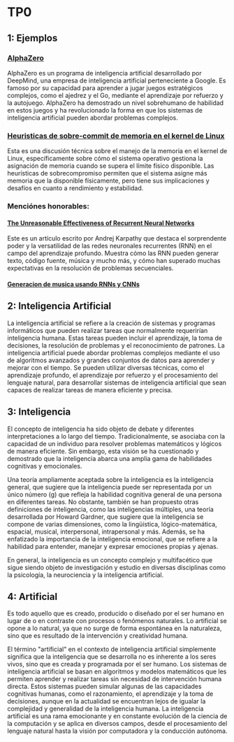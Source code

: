 # TP0
## 1: Ejemplos
### [AlphaZero](https://es.wikipedia.org/wiki/AlphaZero)
AlphaZero es un programa de inteligencia artificial desarrollado por DeepMind, una empresa de inteligencia artificial perteneciente a Google. Es famoso por su capacidad para aprender a jugar juegos estratégicos complejos, como el ajedrez y el Go, mediante el aprendizaje por refuerzo y la autojuego. AlphaZero ha demostrado un nivel sobrehumano de habilidad en estos juegos y ha revolucionado la forma en que los sistemas de inteligencia artificial pueden abordar problemas complejos.
### [Heuristicas de sobre-commit de memoria en el kernel de Linux](https://stackoverflow.com/questions/38688824/linux-over-commit-heuristic)
Esta es una discusión técnica sobre el manejo de la memoria en el kernel de Linux, específicamente sobre cómo el sistema operativo gestiona la asignación de memoria cuando se supera el límite físico disponible. Las heurísticas de sobrecompromiso permiten que el sistema asigne más memoria que la disponible físicamente, pero tiene sus implicaciones y desafíos en cuanto a rendimiento y estabilidad.
### Menciónes honorables:
#### [The Unreasonable Effectiveness of Recurrent Neural Networks](http://karpathy.github.io/2015/05/21/rnn-effectiveness/)
Este es un artículo escrito por Andrej Karpathy que destaca el sorprendente poder y la versatilidad de las redes neuronales recurrentes (RNN) en el campo del aprendizaje profundo. Muestra cómo las RNN pueden generar texto, código fuente, música y mucho más, y cómo han superado muchas expectativas en la resolución de problemas secuenciales.
#### [Generacion de musica usando RNNs y CNNs](https://www.youtube.com/watch?v=nA3YOFUCn4U)

## 2: Inteligencia Artificial
La inteligencia artificial se refiere a la creación de sistemas y programas informáticos que pueden realizar tareas que normalmente requerirían inteligencia humana. Estas tareas pueden incluir el aprendizaje, la toma de decisiones, la resolución de problemas y el reconocimiento de patrones. La inteligencia artificial puede abordar problemas complejos mediante el uso de algoritmos avanzados y grandes conjuntos de datos para aprender y mejorar con el tiempo. Se pueden utilizar diversas técnicas, como el aprendizaje profundo, el aprendizaje por refuerzo y el procesamiento del lenguaje natural, para desarrollar sistemas de inteligencia artificial que sean capaces de realizar tareas de manera eficiente y precisa.
## 3: Inteligencia
El concepto de inteligencia ha sido objeto de debate y diferentes interpretaciones a lo largo del tiempo. Tradicionalmente, se asociaba con la capacidad de un individuo para resolver problemas matemáticos y lógicos de manera eficiente. Sin embargo, esta visión se ha cuestionado y demostrado que la inteligencia abarca una amplia gama de habilidades cognitivas y emocionales.

Una teoría ampliamente aceptada sobre la inteligencia es la inteligencia general, que sugiere que la inteligencia puede ser representada por un único número (g) que refleja la habilidad cognitiva general de una persona en diferentes tareas. No obstante, también se han propuesto otras definiciones de inteligencia, como las inteligencias múltiples, una teoría desarrollada por Howard Gardner, que sugiere que la inteligencia se compone de varias dimensiones, como la lingüística, lógico-matemática, espacial, musical, interpersonal, intrapersonal y más. Además, se ha enfatizado la importancia de la inteligencia emocional, que se refiere a la habilidad para entender, manejar y expresar emociones propias y ajenas.

En general, la inteligencia es un concepto complejo y multifacético que sigue siendo objeto de investigación y estudio en diversas disciplinas como la psicología, la neurociencia y la inteligencia artificial.
## 4: Artificial
Es todo aquello que es creado, producido o diseñado por el ser humano en lugar de o en contraste con procesos o fenómenos naturales. Lo artificial se opone a lo natural, ya que no surge de forma espontánea en la naturaleza, sino que es resultado de la intervención y creatividad humana.

El término "artificial" en el contexto de inteligencia artificial simplemente significa que la inteligencia que se desarrolla no es inherente a los seres vivos, sino que es creada y programada por el ser humano. Los sistemas de inteligencia artificial se basan en algoritmos y modelos matemáticos que les permiten aprender y realizar tareas sin necesidad de intervención humana directa. Estos sistemas pueden simular algunas de las capacidades cognitivas humanas, como el razonamiento, el aprendizaje y la toma de decisiones, aunque en la actualidad se encuentran lejos de igualar la complejidad y generalidad de la inteligencia humana. La inteligencia artificial es una rama emocionante y en constante evolución de la ciencia de la computación y se aplica en diversos campos, desde el procesamiento del lenguaje natural hasta la visión por computadora y la conducción autónoma.
